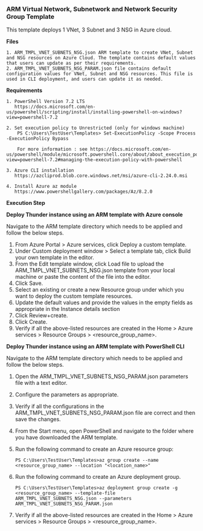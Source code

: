 ### ARM Virtual Network, Subnetwork and Network Security Group Template
This template deploys 1 VNet, 3 Subnet and 3 NSG in Azure cloud.

**Files**

    1. ARM_TMPL_VNET_SUBNETS_NSG.json ARM template to create VNet, Subnet and NSG resources on Azure Cloud. The template contains default values that users can update as per their requirements.
    2. ARM_TMPL_VNET_SUBNETS_NSG_PARAM.json file contains default configuration values for VNet, Subnet and NSG resources. This file is used in CLI deployment, and users can update it as needed.

**Requirements**

    1. PowerShell Version 7.2 LTS
	   https://docs.microsoft.com/en-us/powershell/scripting/install/installing-powershell-on-windows?view=powershell-7.2
	    
    2. Set execution policy to Unrestricted (only for windows machine)
        PS C:\Users\TestUser\Templates> Set-ExecutionPolicy -Scope Process -ExecutionPolicy Bypass
        
        For more information : see https://docs.microsoft.com/en-us/powershell/module/microsoft.powershell.core/about/about_execution_policies?view=powershell-7.2#managing-the-execution-policy-with-powershell

    3. Azure CLI installation
	   https://azcliprod.blob.core.windows.net/msi/azure-cli-2.24.0.msi

    4. Install Azure az module
	   https://www.powershellgallery.com/packages/Az/8.2.0
	   

**Execution Step**

**Deploy Thunder instance using an ARM template with Azure console**

Navigate to the ARM template directory which needs to be applied and follow the below steps.

1. From Azure Portal > Azure services, click Deploy a custom template.
2. Under Custom deployment window > Select a template tab, click Build your own template in the editor.
3. From the Edit template window, click Load file to upload the ARM_TMPL_VNET_SUBNETS_NSG.json template from your local machine or paste the content of the file into the editor.
4. Click Save.
5. Select an existing or create a new Resource group under which you want to deploy the custom template resources.
6. Update the default values and provide the values in the empty fields as appropriate in the Instance details section
7. Click Review+create.
8. Click Create.
9. Verify if all the above-listed resources are created in the Home > Azure services > Resource Groups > <resource_group_name>.


**Deploy Thunder instance using an ARM template with PowerShell CLI**

Navigate to the ARM template directory which needs to be applied and follow the below steps.

1. Open the ARM_TMPL_VNET_SUBNETS_NSG_PARAM.json parameters file with a text editor.
2. Configure the parameters as appropriate.
3. Verify if all the configurations in the ARM_TMPL_VNET_SUBNETS_NSG_PARAM.json file are correct and then save the changes.
4. From the Start menu, open PowerShell and navigate to the folder where you have downloaded the ARM template.
5. Run the following command to create an Azure resource group:

    ```PS C:\Users\TestUser\Templates>az group create --name <resource_group_name> --location "<location_name>"```

6. Run the following command to create an Azure deployment group.

    ```PS C:\Users\TestUser\Templates>az deployment group create -g <resource_group_name> --template-file ARM_TMPL_VNET_SUBNETS_NSG.json --parameters ARM_TMPL_VNET_SUBNETS_NSG_PARAM.json```

7. Verify if all the above-listed resources are created in the Home > Azure services > Resource Groups > <resource_group_name>.

